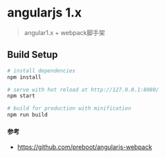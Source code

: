 # angularjs 1.x

> angular1.x + webpack脚手架



## Build Setup

``` bash
# install dependencies
npm install

# serve with hot reload at http://127.0.0.1:8080/
npm start

# build for production with minification
npm run build
```
#### 参考
- https://github.com/preboot/angularjs-webpack

